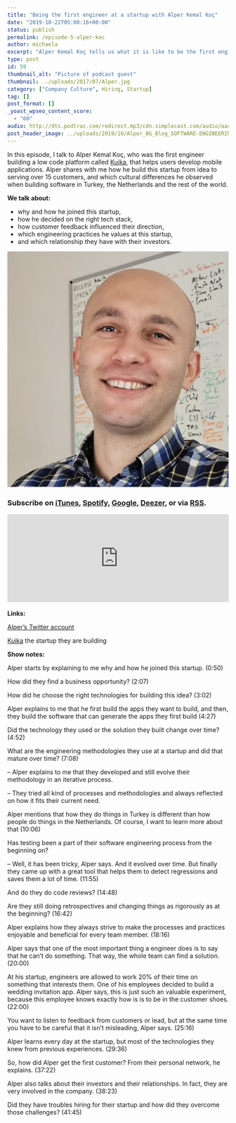 ```yaml
---
title: "Being the first engineer at a startup with Alper Kemal Koç"
date: "2019-10-22T05:00:16+00:00"
status: publish
permalink: /episode-5-alper-koc
author: michaela
excerpt: "Alper Kemal Koç tells us what it is like to be the first engineer in a startup."
type: post
id: 59
thumbnail_alt: "Picture of podcast guest"
thumbnail: ../uploads/2017/07/Alper.jpg
category: ["Company Culture", Hiring, Startup]
tag: []
post_format: []
_yoast_wpseo_content_score:
  - "60"
audio: http://dts.podtrac.com/redirect.mp3/cdn.simplecast.com/audio/aaca90/aaca909a-e34f-49ae-a86f-f59e4fa807f0/ed21c78c-d730-4143-9d78-ec4679786d9c/alper-koc-ready_tc.mp3
post_header_image: ../uploads/2019/10/Alper_BG_Blog_SOFTWARE-ENGINEERING-Unlocked.jpg
---
```


In this episode, I talk to Alper Kemal Koç, who was the first engineer building a low code platform called [Kuika](https://www.kuika.com/), that helps users develop mobile applications. Alper shares with me how he build this startup from idea to serving over 15 customers, and which cultural differences he observed when building software in Turkey, the Netherlands and the rest of the world.

**We talk about:**

- why and how he joined this startup,
- how he decided on the right tech stack,
- how customer feedback influenced their direction,
- which engineering practices he values at this startup,
- and which relationship they have with their investors.

![](../uploads/2017/07/Alper.jpg)

### Subscribe on [iTunes](https://podcasts.apple.com/at/podcast/software-engineering-unlocked/id1477527378?l=en), [Spotify](https://open.spotify.com/show/2wz1OneBIDXpbBYeuyIsJL?si=2I0R0HuaTLK6RT0f7lDIFg), [Google](https://www.google.com/podcasts?feed=aHR0cHM6Ly9mZWVkcy5zaW1wbGVjYXN0LmNvbS9LMV9tdjBDSg%3D%3D), [Deezer](https://www.deezer.com/show/465682), or via [RSS](https://www.software-engineering-unlocked.com/subscribe/).

<iframe frameborder="no" height="200px" scrolling="no" seamless="" src="https://player.simplecast.com/ed21c78c-d730-4143-9d78-ec4679786d9c?dark=false" width="100%"></iframe>

**Links:**

[Alper’s Twitter account](https://twitter.com/alperkemalkoc)

[Kuika](https://www.kuika.com/) the startup they are building

**Show notes:**

Alper starts by explaining to me why and how he joined this startup. (0:50)

How did they find a business opportunity? (2:07)

How did he choose the right technologies for building this idea? (3:02)

Alper explains to me that he first build the apps they want to build, and then, they build the software that can generate the apps they first build (4:27)

Did the technology they used or the solution they built change over time? (4:52)

What are the engineering methodologies they use at a startup and did that mature over time? (7:08)

– Alper explains to me that they developed and still evolve their methodology in an iterative process.

– They tried all kind of processes and methodologies and always reflected on how it fits their current need.

Alper mentions that how they do things in Turkey is different than how people do things in the Netherlands. Of course, I want to learn more about that (10:06)

Has testing been a part of their software engineering process from the beginning on?

– Well, it has been tricky, Alper says. And it evolved over time. But finally they came up with a great tool that helps them to detect regressions and saves them a lot of time. (11:55)

And do they do code reviews? (14:48)

Are they still doing retrospectives and changing things as rigorously as at the beginning? (16:42)

Alper explains how they always strive to make the processes and practices enjoyable and beneficial for every team member. (18:16)

Alper says that one of the most important thing a engineer does is to say that he can’t do something. That way, the whole team can find a solution. (20:00)

At his startup, engineers are allowed to work 20% of their time on something that interests them. One of his employees decided to build a wedding invitation app. Alper says, this is just such an valuable experiment, because this employee knows exactly how is is to be in the customer shoes. (22:00)

You want to listen to feedback from customers or lead, but at the same time you have to be careful that it isn’t misleading, Alper says. (25:16)

Alper learns every day at the startup, but most of the technologies they knew from previous experiences. (29:36)

So, how did Alper get the first customer? From their personal network, he explains. (37:22)

Alper also talks about their investors and their relationships. In fact, they are very involved in the company. (38:23)

Did they have troubles hiring for their startup and how did they overcome those challenges? (41:45)
